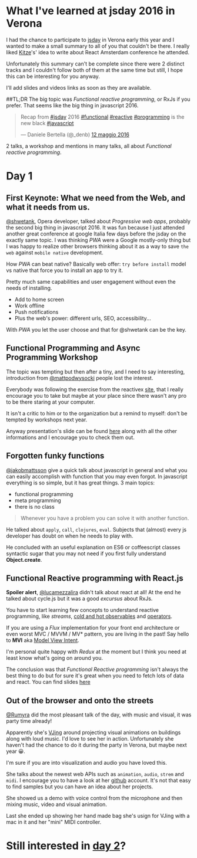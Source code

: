 # What I've learned at jsday 2016 in Verona

I had the chance to participate to [jsday](http://2016.jsday.it/) in Verona early this year and I wanted to make a small summary to all of you that couldn't be there. I really liked [Kitze](https://medium.com/@kitze/lessons-learned-at-react-amsterdam-51f2006c4a59#.leg4e0mjn)'s' idea to write about React Amsterdam conference he attended.

Unfortunately this summary can't be complete since there were 2 distinct tracks and I couldn't follow both of them at the same time but still, I hope this can be interesting for you anyway.

I'll add slides and videos links as soon as they are available.

##TL;DR
The big topic was *Functional reactive programming*, or RxJs if you prefer.
That seems like the big thing in javascript 2016.

<blockquote class="twitter-tweet" data-lang="it"><p lang="en" dir="ltr">Recap from <a href="https://twitter.com/hashtag/jsday?src=hash">#jsday</a> 2016 <a href="https://twitter.com/hashtag/functional?src=hash">#functional</a> <a href="https://twitter.com/hashtag/reactive?src=hash">#reactive</a> <a href="https://twitter.com/hashtag/programming?src=hash">#programming</a> is the new black <a href="https://twitter.com/hashtag/javascript?src=hash">#javascript</a></p>&mdash; Daniele Bertella (@_denb) <a href="https://twitter.com/_denb/status/730801587493437440">12 maggio 2016</a></blockquote>
<script async src="//platform.twitter.com/widgets.js" charset="utf-8"></script>

2 talks, a workshop and mentions in many talks, all about *Functional reactive programming*.

# Day 1
## First Keynote: What we need from the Web, and what it needs from us.
[@shwetank](https://twitter.com/shwetank), Opera developer, talked about *Progressive web apps*, probably the second big thing in javascript 2016. It was fun because I just attended another great conference at google Italia few days before the jsday on the exactly same topic. I was thinking *PWA* were a Google mostly-only thing but I was happy to realize other browsers thinking about it as a way to save `the web` against `mobile native` development.

How *PWA* can beat native?
Basically web offer: `try before install` model vs native that force you to install an app to try it.

Pretty much same capabilities and user engagement without even the needs of installing.

 - Add to home screen
 - Work offline
 - Push notifications
 - Plus the web's power: different urls, SEO, accessibility...

With *PWA* you let the user choose and that for @shwetank can be the key.

## Functional Programming and Async Programming Workshop
The topic was tempting but then after a tiny, and I need to say interesting, introduction from [@mattpodwysocki](https://twitter.com/mattpodwysocki) people lost the interest.

Everybody was following the exercise from the reactivex [site](http://reactivex.io/learnrx/), that I really encourage you to take but maybe at your place since there wasn't any pro to be there staring at your computer.

It isn't a critic to him or to the organization but a remind to myself: don't be tempted by workshops next year.

Anyway presentation's slide can be found [here](https://github.com/mattpodwysocki/jsday-workshop-2016) along with all the other informations and I encourage you to check them out.

## Forgotten funky functions
[@jakobmattsson](https://twitter.com/jakobmattsson) give a quick talk about javascript in general and what you can easily accomplish with function that you may even forgot. In javascript everything is so simple, but it has great things.
3 main topics:
 - functional programming
 - meta programming
 - there is no class

> Whenever you have a problem you can solve it with another function.

He talked about `apply`, `call`, `clojures`, `eval`. Subjects that (almost) every js developer has doubt on when he needs to play with.

He concluded with an useful explanation on ES6 or coffeescript classes syntactic sugar that you may not need if you first fully understand **Object.create**.

## Functional Reactive programming with React.js
**Spoiler alert**, [@lucamezzalira](https://twitter.com/lucamezzalira) didn't talk about react at all! At the end he talked about cycle.js but it was a good *excursus* about RxJs.

You have to start learning few concepts to understand reactive programming, like *streams*, [cold and hot observables](http://reactivex.io/documentation/observable.html) and [operators](http://reactivex.io/documentation/operators.html).

If you are using a *Flux* implementation for your front end architecture or even worst MVC / MVVM / MV* pattern, you are living in the past! Say hello to **MVI** aka [Model View Intent](http://thenewstack.io/developers-need-know-mvi-model-view-intent/).

I'm personal quite happy with *Redux* at the moment but I think you need at least know what's going on around you.

The conclusion was that *Functional Reactive programming* isn't always the best thing to do but for sure it's great when you need to fetch lots of data and react.
You can find slides [here](http://www.slideshare.net/flashplatform/reactive-programming-with-cyclejs)

## Out of the browser and onto the streets
[@Rumyra](https://twitter.com/Rumyra) did the most pleasant talk of the day, with music and visual, it was party time already!

Apparently she's [VJing](https://github.com/Rumyra/VJing) around projecting visual animations on buildings along with loud music. I'd love to see her in action. Unfortunately she haven't had the chance to do it during the party in Verona, but maybe next year 😀.

I'm sure if you are into visualization and audio you have loved this.

She talks about the newest web APIs such as `animation`, `audio`, `strem` and `midi`. I encourage you to have a look at her [github](https://github.com/Rumyra) account. It's not that easy to find samples but you can have an idea about her projects.

She showed us a demo with voice control from the microphone and then mixing music, video and visual animation.

Last she ended up showing her hand made bag she's usign for VJing with a mac in it and her "mini" MIDI controller.

# Still interested in [day 2](./day-2.md)?
